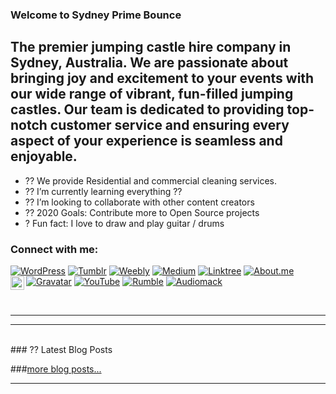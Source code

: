 ### Welcome to Sydney Prime Bounce
## The premier jumping castle hire company in Sydney, Australia. We are passionate about bringing joy and excitement to your events with our wide range of vibrant, fun-filled jumping castles. Our team is dedicated to providing top-notch customer service and ensuring every aspect of your experience is seamless and enjoyable.



- ?? We provide Residential and commercial cleaning services.
- ?? I’m currently learning everything ??
- ?? I’m looking to collaborate with other content creators
- ?? 2020 Goals: Contribute more to Open Source projects
- ? Fun fact: I love to draw and play guitar / drums


### Connect with me:

[![WordPress](https://img.shields.io/badge/WordPress-21759B?style=for-the-badge&logo=wordpress&logoColor=white)][wordpress]
[![Tumblr](https://img.shields.io/badge/Tumblr-36465D?style=for-the-badge&logo=tumblr&logoColor=white)][tumblr]
[![Weebly](https://img.shields.io/badge/Weebly-38A1DB?style=for-the-badge&logo=weebly&logoColor=white)][weebly]
[![Medium](https://img.shields.io/badge/Medium-000000?style=for-the-badge&logo=medium&logoColor=white)][medium]
[![Linktree](https://img.shields.io/badge/Linktree-39E09B?style=for-the-badge&logo=linktree&logoColor=white)][linktree]
[![About.me](https://img.shields.io/badge/About.me-00A98F?style=for-the-badge&logo=about.me&logoColor=white)][aboutme]
[![Gravatar](https://img.shields.io/badge/Gravatar-1E8CBE?style=for-the-badge&logo=gravatar&logoColor=white)][gravatar]
[![YouTube](https://img.shields.io/badge/YouTube-FF0000?style=for-the-badge&logo=youtube&logoColor=white)][youtube]
[![Rumble](https://img.shields.io/badge/Rumble-0C4A7D?style=for-the-badge&logo=rumble&logoColor=white)][rumble]
[![Audiomack](https://img.shields.io/badge/Audiomack-FF8800?style=for-the-badge&logo=audiomack&logoColor=white)][audiomack]
[<img align="left" alt="Pinterest" width="22px" src="https://img.icons8.com/ios-filled/50/000000/pinterest.png" />][pinterest]





<br />

---

---
<br>
### ?? Latest Blog Posts

<!-- BLOG-POST-LIST:START -->
<!-- BLOG-POST-LIST:END -->

###[more blog posts...](https://about.me/Sydneyprimebounce)

---
</br>
<br>

[website]: https://sydneyprimebounce.com.au
[youtube]: https://www.youtube.com/@Sydney-Prime-Bounce
[twitter]: https://x.com/sydneyprimesyd
[wordpress]: https://sydneyprimebounce.wordpress.com/
[tumblr]: https://sydney-prime-bounce.tumblr.com/
[weebly]: https://jumping-castle-hire.weebly.com
[medium]: https://jumpingcastlehiresydney.medium.com
[linktree]: https://linktr.ee/Jumping_castle_hire_sydney
[aboutme]: https://about.me/Sydneyprimebounce
[gravatar]: https://gravatar.com/sydneyprimebounce
[rumble]: https://rumble.com/c/c-6815589
[audiomack]: https://audiomack.com/jumping-castle-hire-sydney
[pinterest]: https://au.pinterest.com/pin/950541065100221820/ 
